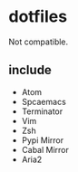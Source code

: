# dotfiles

Not compatible.

## include

* Atom
* Spcaemacs
* Terminator
* Vim
* Zsh
* Pypi Mirror
* Cabal Mirror
* Aria2
